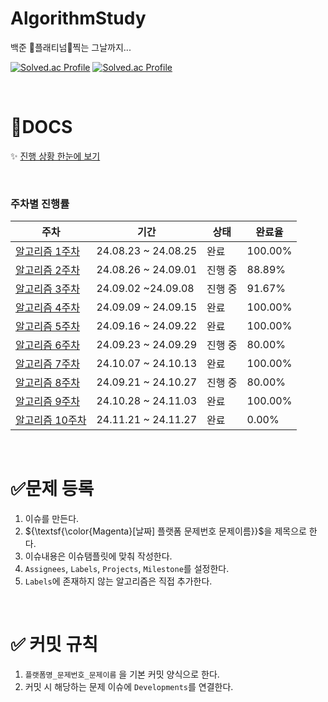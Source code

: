 # AlgorithmStudy
백준 :green_heart:플래티넘:green_heart:찍는 그날까지...

  [![Solved.ac Profile](http://mazassumnida.wtf/api/generate_badge?boj=sooj17)](https://solved.ac/sooj17) [![Solved.ac Profile](http://mazassumnida.wtf/api/generate_badge?boj=skive)](https://solved.ac/skive)<br/>

&nbsp;
# :open_file_folder:DOCS
:sparkles: [진행 상황 한눈에 보기](https://github.com/users/pasongsj/projects/4/views/1)  


&nbsp;
### 주차별 진행률

| 주차 | 기간 | 상태 | 완료율 |
|------|------|------|-------|
| [알고리즘 1주차](https://github.com/pasongsj/AlgorithmStudy/milestone/1?state=closed) | 24.08.23 ~ 24.08.25 | 완료 | 100.00% |
| [알고리즘 2주차](https://github.com/pasongsj/AlgorithmStudy/milestone/2?state=closed) | 24.08.26 ~ 24.09.01 | 진행 중 | 88.89% |
| [알고리즘 3주차](https://github.com/pasongsj/AlgorithmStudy/milestone/3?state=closed) | 24.09.02 ~24.09.08 | 진행 중 | 91.67% |
| [알고리즘 4주차](https://github.com/pasongsj/AlgorithmStudy/milestone/4?state=closed) | 24.09.09 ~ 24.09.15 | 완료 | 100.00% |
| [알고리즘 5주차](https://github.com/pasongsj/AlgorithmStudy/milestone/5?state=closed) | 24.09.16 ~ 24.09.22 | 완료 | 100.00% |
| [알고리즘 6주차](https://github.com/pasongsj/AlgorithmStudy/milestone/6?state=closed) | 24.09.23 ~ 24.09.29 | 진행 중 | 80.00% |
| [알고리즘 7주차](https://github.com/pasongsj/AlgorithmStudy/milestone/7?state=closed) | 24.10.07 ~ 24.10.13 | 완료 | 100.00% |
| [알고리즘 8주차](https://github.com/pasongsj/AlgorithmStudy/milestone/8?state=closed) | 24.09.21 ~ 24.10.27 | 진행 중 | 80.00% |
| [알고리즘 9주차](https://github.com/pasongsj/AlgorithmStudy/milestone/9?state=closed) | 24.10.28 ~ 24.11.03 | 완료 | 100.00% |
| [알고리즘 10주차](https://github.com/pasongsj/AlgorithmStudy/milestone/10?state=closed) | 24.11.21 ~ 24.11.27 | 완료 | 0.00% |
  
&nbsp;
# :white_check_mark:문제 등록
1. 이슈를 만든다.
2. ${\textsf{\color{Magenta}[날짜] 플랫폼 문제번호 문제이름}}$을 제목으로 한다.
3. 이슈내용은 이슈탬플릿에 맞춰 작성한다.
4. `Assignees`, `Labels`, `Projects`, `Milestone`를 설정한다.
5. `Labels`에 존재하지 않는 알고리즘은 직접 추가한다.

&nbsp;
# :white_check_mark: 커밋 규칙
1. `플랫폼명_문제번호_문제이름` 을 기본 커밋 양식으로 한다.
2. 커밋 시 해당하는 문제 이슈에 `Developments`를 연결한다.
